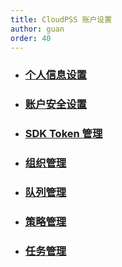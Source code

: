 ```yaml
---
title: CloudPSS 账户设置
author: guan
order: 40
---
```


* ### [个人信息设置](./information/index.md)

* ### [账户安全设置](./security/index.md)

* ### [SDK Token 管理](./sdk-token/index.md)
  
* ### [组织管理](./organization/index.md)

* ### [队列管理](./queue/index.md)

* ### [策略管理](./strategy/index.md)

* ### [任务管理](./task/index.md)